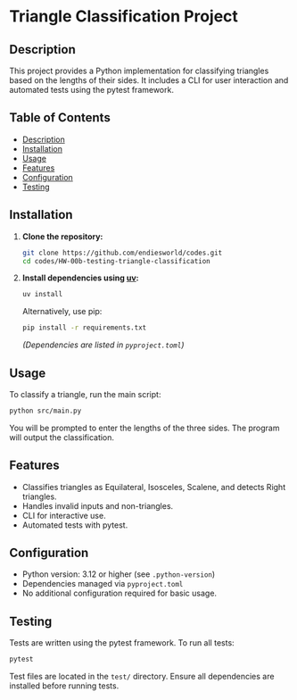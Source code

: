 # Triangle Classification Project

## Description

This project provides a Python implementation for classifying triangles based on the lengths of their sides. It includes a CLI for user interaction and automated tests using the pytest framework.

## Table of Contents

- [Description](#description)
- [Installation](#installation)
- [Usage](#usage)
- [Features](#features)
- [Configuration](#configuration)
- [Testing](#testing)

## Installation

1. **Clone the repository:**
   ```sh
   git clone https://github.com/endiesworld/codes.git
   cd codes/HW-00b-testing-triangle-classification
   ```
2. **Install dependencies using [uv](https://github.com/astral-sh/uv):**
   ```sh
   uv install
   ```
   Alternatively, use pip:
   ```sh
   pip install -r requirements.txt
   ```
   *(Dependencies are listed in `pyproject.toml`)*

## Usage

To classify a triangle, run the main script:

```sh
python src/main.py
```

You will be prompted to enter the lengths of the three sides. The program will output the classification.

## Features

- Classifies triangles as Equilateral, Isosceles, Scalene, and detects Right triangles.
- Handles invalid inputs and non-triangles.
- CLI for interactive use.
- Automated tests with pytest.

## Configuration

- Python version: 3.12 or higher (see `.python-version`)
- Dependencies managed via `pyproject.toml`
- No additional configuration required for basic usage.

## Testing

Tests are written using the pytest framework. To run all tests:

```sh
pytest
```

Test files are located in the `test/` directory. Ensure all dependencies are installed before running tests.

